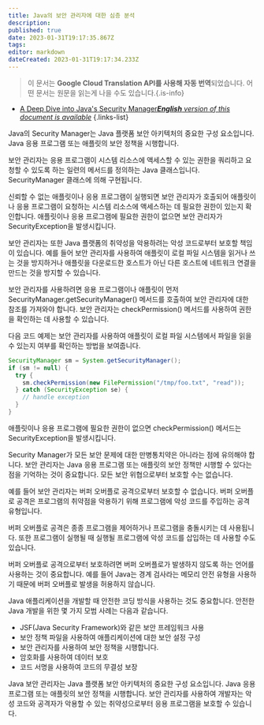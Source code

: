 ```yaml
---
title: Java의 보안 관리자에 대한 심층 분석
description: 
published: true
date: 2023-01-31T19:17:35.867Z
tags: 
editor: markdown
dateCreated: 2023-01-31T19:17:34.233Z
---
```


> 이 문서는 **Google Cloud Translation API를 사용해 자동 번역**되었습니다.
어떤 문서는 원문을 읽는게 나을 수도 있습니다.{.is-info}

- [A Deep Dive into Java's Security Manager***English** version of this document is available*](/en/Knowledge-base/Java/a-deep-dive-into-java-s-security-manager)
{.links-list}




Java의 Security Manager는 Java 플랫폼 보안 아키텍처의 중요한 구성 요소입니다. Java 응용 프로그램 또는 애플릿의 보안 정책을 시행합니다.

보안 관리자는 응용 프로그램이 시스템 리소스에 액세스할 수 있는 권한을 쿼리하고 요청할 수 있도록 하는 일련의 메서드를 정의하는 Java 클래스입니다. SecurityManager 클래스에 의해 구현됩니다.

신뢰할 수 없는 애플릿이나 응용 프로그램이 실행되면 보안 관리자가 호출되어 애플릿이나 응용 프로그램이 요청하는 시스템 리소스에 액세스하는 데 필요한 권한이 있는지 확인합니다. 애플릿이나 응용 프로그램에 필요한 권한이 없으면 보안 관리자가 SecurityException을 발생시킵니다.

보안 관리자는 또한 Java 플랫폼의 취약성을 악용하려는 악성 코드로부터 보호할 책임이 있습니다. 예를 들어 보안 관리자를 사용하여 애플릿이 로컬 파일 시스템을 읽거나 쓰는 것을 방지하거나 애플릿을 다운로드한 호스트가 아닌 다른 호스트에 네트워크 연결을 만드는 것을 방지할 수 있습니다.

보안 관리자를 사용하려면 응용 프로그램이나 애플릿이 먼저 SecurityManager.getSecurityManager() 메서드를 호출하여 보안 관리자에 대한 참조를 가져와야 합니다. 보안 관리자는 checkPermission() 메서드를 사용하여 권한을 확인하는 데 사용할 수 있습니다.

다음 코드 예제는 보안 관리자를 사용하여 애플릿이 로컬 파일 시스템에서 파일을 읽을 수 있는지 여부를 확인하는 방법을 보여줍니다.

```java
SecurityManager sm = System.getSecurityManager();
if (sm != null) {
  try {
    sm.checkPermission(new FilePermission("/tmp/foo.txt", "read"));
  } catch (SecurityException se) {
    // handle exception
  }
}
```

애플릿이나 응용 프로그램에 필요한 권한이 없으면 checkPermission() 메서드는 SecurityException을 발생시킵니다.

Security Manager가 모든 보안 문제에 대한 만병통치약은 아니라는 점에 유의해야 합니다. 보안 관리자는 Java 응용 프로그램 또는 애플릿의 보안 정책만 시행할 수 있다는 점을 기억하는 것이 중요합니다. 모든 보안 위협으로부터 보호할 수는 없습니다.

예를 들어 보안 관리자는 버퍼 오버플로 공격으로부터 보호할 수 없습니다. 버퍼 오버플로 공격은 프로그램의 취약점을 악용하기 위해 프로그램에 악성 코드를 주입하는 공격 유형입니다.

버퍼 오버플로 공격은 종종 프로그램을 제어하거나 프로그램을 충돌시키는 데 사용됩니다. 또한 프로그램이 실행될 때 실행될 프로그램에 악성 코드를 삽입하는 데 사용할 수도 있습니다.

버퍼 오버플로 공격으로부터 보호하려면 버퍼 오버플로가 발생하지 않도록 하는 언어를 사용하는 것이 중요합니다. 예를 들어 Java는 경계 검사라는 메모리 안전 유형을 사용하기 때문에 버퍼 오버플로 발생을 허용하지 않습니다.

Java 애플리케이션을 개발할 때 안전한 코딩 방식을 사용하는 것도 중요합니다. 안전한 Java 개발을 위한 몇 가지 모범 사례는 다음과 같습니다.

- JSF(Java Security Framework)와 같은 보안 프레임워크 사용
- 보안 정책 파일을 사용하여 애플리케이션에 대한 보안 설정 구성
- 보안 관리자를 사용하여 보안 정책을 시행합니다.
- 암호화를 사용하여 데이터 보호
- 코드 서명을 사용하여 코드의 무결성 보장

Java 보안 관리자는 Java 플랫폼 보안 아키텍처의 중요한 구성 요소입니다. Java 응용 프로그램 또는 애플릿의 보안 정책을 시행합니다. 보안 관리자를 사용하여 개발자는 악성 코드와 공격자가 악용할 수 있는 취약성으로부터 응용 프로그램을 보호할 수 있습니다.